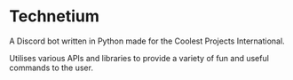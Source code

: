 # Technetium
A Discord bot written in Python made for the Coolest Projects International.

Utilises various APIs and libraries to provide a variety of fun and useful commands to the user.
